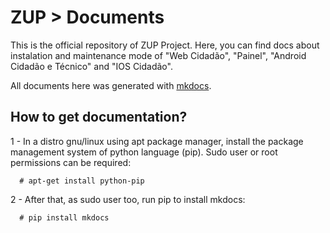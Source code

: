 # ZUP > Documents 

This is the official repository of ZUP Project. Here, you can find docs about instalation and maintenance mode of "Web Cidadão", "Painel", "Android Cidadão e Técnico" and "IOS Cidadão".

All documents here was generated with [mkdocs](http://www.mkdocs.org). 

## How to get documentation? 

1 - In a distro gnu/linux using apt package manager, install the package management system of python language (pip). Sudo user or root permissions can be required:

```
  # apt-get install python-pip
```
2 - After that, as sudo user too, run pip to install mkdocs:

```
  # pip install mkdocs
```

